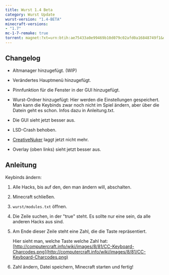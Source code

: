 ```yaml
---
title: Wurst 1.4 Beta
category: Wurst Update
wurst-version: "1.4-BETA"
minecraft-versions:
- "1.7"
mc-1-7-remake: true
torrent: magnet:?xt=urn:btih:ae75433a0e99469b10d079c02afd0a16848749f1&dn=Wurst%201.4-BETA%20REMAKE&tr=udp%3a%2f%2ftracker.opentrackr.org%3a1337%2fannounce&tr=udp%3a%2f%2f9.rarbg.com%3a2810%2fannounce&tr=udp%3a%2f%2fopen.tracker.cl%3a1337%2fannounce&tr=udp%3a%2f%2fexodus.desync.com%3a6969%2fannounce&tr=udp%3a%2f%2ftracker.openbittorrent.com%3a6969%2fannounce&tr=http%3a%2f%2fopenbittorrent.com%3a80%2fannounce&tr=udp%3a%2f%2fwww.torrent.eu.org%3a451%2fannounce&tr=udp%3a%2f%2fvibe.sleepyinternetfun.xyz%3a1738%2fannounce&tr=udp%3a%2f%2ftracker2.dler.org%3a80%2fannounce&tr=udp%3a%2f%2ftracker.torrent.eu.org%3a451%2fannounce&tr=udp%3a%2f%2ftracker.tiny-vps.com%3a6969%2fannounce&tr=udp%3a%2f%2ftracker.srv00.com%3a6969%2fannounce&tr=udp%3a%2f%2ftracker.pomf.se%3a80%2fannounce&tr=http%3a%2f%2ftracker.openbittorrent.com%3a80%2fannounce&tr=udp%3a%2f%2ftracker.ololosh.space%3a6969%2fannounce&tr=udp%3a%2f%2ftracker.moeking.me%3a6969%2fannounce&tr=udp%3a%2f%2fretracker.netbynet.ru%3a2710%2fannounce&tr=udp%3a%2f%2fopentor.org%3a2710%2fannounce&tr=udp%3a%2f%2fopen.stealth.si%3a80%2fannounce
---
```

## Changelog

- Altmanager hinzugefügt. (WIP)

- Verändertes Hauptmenü hinzugefügt.

- Pinnfunktion für die Fenster in der GUI hinzugefügt.

- Wurst-Ordner hinzugefügt: Hier werden die Einstellungen gespeichert. Man kann die Keybinds zwar noch nicht im Spiel ändern, aber über die Datein geht es schon. Infos dazu in Anleitung.txt.

- Die GUI sieht jetzt besser aus.

- LSD-Crash behoben.

- [CreativeNuker](https://wurst.wiki/nuker) laggt jetzt nicht mehr.

- Overlay (oben links) sieht jetzt besser aus.

## Anleitung

Keybinds ändern:

1. Alle Hacks, bis auf den, den man ändern will, abschalten.

2. Minecraft schließen.

3. `wurst/modules.txt` öffnen.

4. Die Zeile suchen, in der "true" steht. Es sollte nur eine sein, da alle anderen Hacks aus sind.

5. Am Ende dieser Zeile steht eine Zahl, die die Taste repräsentiert.

   Hier sieht man, welche Taste welche Zahl hat: [http://computercraft.info/wiki/images/8/81/CC-Keyboard-Charcodes.png](http://computercraft.info/wiki/images/8/81/CC-Keyboard-Charcodes.png)

6. Zahl ändern, Datei speichern, Minecraft starten und fertig!
